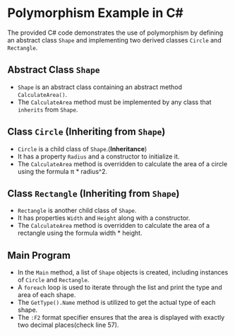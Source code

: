 # Polymorphism Example in C#

The provided C# code demonstrates the use of polymorphism by defining an abstract class `Shape` and implementing two derived classes `Circle` and `Rectangle`.

## Abstract Class `Shape`

- `Shape` is an abstract class containing an abstract method `CalculateArea()`.
- The `CalculateArea` method must be implemented by any class that `inherits` from `Shape`.

## Class `Circle` (Inheriting from `Shape`)

- `Circle` is a child class of `Shape`.(**Inheritance**)
- It has a property `Radius` and a constructor to initialize it.
- The `CalculateArea` method is overridden to calculate the area of a circle using the formula π * radius^2.

## Class `Rectangle` (Inheriting from `Shape`)

- `Rectangle` is another child class of `Shape`.
- It has properties `Width` and `Height` along with a constructor.
- The `CalculateArea` method is overridden to calculate the area of a rectangle using the formula width * height.

## Main Program

- In the `Main` method, a list of `Shape` objects is created, including instances of `Circle` and `Rectangle`.
- A `foreach` loop is used to iterate through the list and print the type and area of each shape.
- The `GetType().Name` method is utilized to get the actual type of each shape.
- The `:F2` format specifier ensures that the area is displayed with exactly two decimal places(check line 57).


